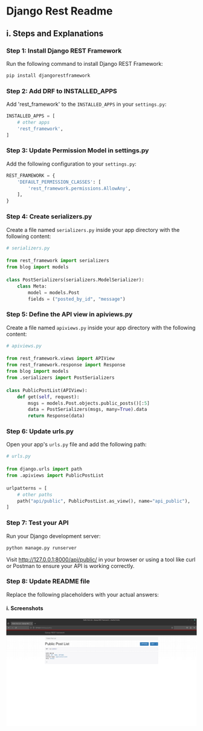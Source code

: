 # Django Rest Readme

## i. Steps and Explanations

### Step 1: Install Django REST Framework

Run the following command to install Django REST Framework:

```bash
pip install djangorestframework
```

### Step 2: Add DRF to INSTALLED_APPS

Add 'rest_framework' to the `INSTALLED_APPS` in your `settings.py`:

```python
INSTALLED_APPS = [
    # other apps
    'rest_framework',
]
```

### Step 3: Update Permission Model in settings.py

Add the following configuration to your `settings.py`:

```python
REST_FRAMEWORK = {
    'DEFAULT_PERMISSION_CLASSES': [
        'rest_framework.permissions.AllowAny',
    ],
}
```

### Step 4: Create serializers.py

Create a file named `serializers.py` inside your app directory with the following content:

```python
# serializers.py

from rest_framework import serializers
from blog import models

class PostSerializers(serializers.ModelSerializer):
    class Meta:
        model = models.Post
        fields = ("posted_by_id", "message")
```

### Step 5: Define the API view in apiviews.py

Create a file named `apiviews.py` inside your app directory with the following content:

```python
# apiviews.py

from rest_framework.views import APIView
from rest_framework.response import Response
from blog import models
from .serializers import PostSerializers

class PublicPostList(APIView):
    def get(self, request):
        msgs = models.Post.objects.public_posts()[:5]
        data = PostSerializers(msgs, many=True).data
        return Response(data)
```

### Step 6: Update urls.py

Open your app's `urls.py` file and add the following path:

```python
# urls.py

from django.urls import path
from .apiviews import PublicPostList

urlpatterns = [
    # other paths
    path("api/public", PublicPostList.as_view(), name="api_public"),
]
```

### Step 7: Test your API

Run your Django development server:

```bash
python manage.py runserver
```

Visit http://127.0.0.1:8000/api/public/ in your browser or using a tool like curl or Postman to ensure your API is working correctly.

### Step 8: Update README file

Replace the following placeholders with your actual answers:

#### i. Screenshots

![API homepage](anam.png)
